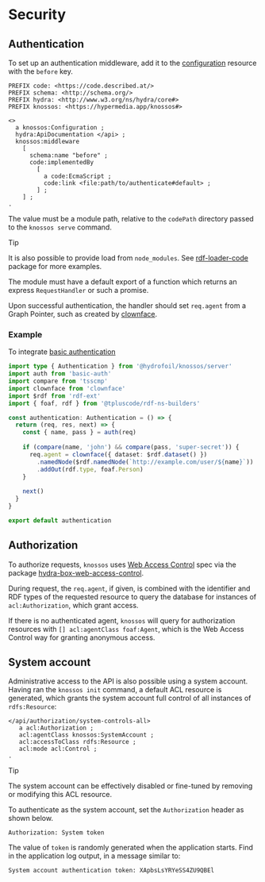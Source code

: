 # Security

## Authentication

To set up an authentication middleware, add it to the [configuration](./configuration.md) resource with the `before` key.

```turtle
PREFIX code: <https://code.described.at/>
PREFIX schema: <http://schema.org/>
PREFIX hydra: <http://www.w3.org/ns/hydra/core#>
PREFIX knossos: <https://hypermedia.app/knossos#>

<>
  a knossos:Configuration ;
  hydra:ApiDocumentation </api> ;
  knossos:middleware
    [
      schema:name "before" ;
      code:implementedBy
        [
          a code:EcmaScript ;
          code:link <file:path/to/authenticate#default> ;
        ] ;
    ] ;
.
```

The value must be a module path, relative to the `codePath` directory passed to the `knossos serve` command.

> [!TIP]
> It is also possible to provide load from `node_modules`. See [rdf-loader-code](https://github.com/zazuko/rdf-loader-code) package for more examples.

The module must have a default export of a function which returns an express `RequestHandler` or such a promise.

Upon successful authentication, the handler should set `req.agent` from a Graph Pointer, such as created by [clownface](https://zazuko.github.io/clownface).

### Example

To integrate [basic authentication](https://npm.im/basic-auth)

```typescript
import type { Authentication } from '@hydrofoil/knossos/server'
import auth from 'basic-auth'
import compare from 'tsscmp' 
import clownface from 'clownface'
import $rdf from 'rdf-ext'
import { foaf, rdf } from '@tpluscode/rdf-ns-builders'

const authentication: Authentication = () => {
  return (req, res, next) => {
    const { name, pass } = auth(req)
    
    if (compare(name, 'john') && compare(pass, 'super-secret')) {
      req.agent = clownface({ dataset: $rdf.dataset() })
        .namedNode($rdf.namedNode(`http://example.com/user/${name}`))
        .addOut(rdf.type, foaf.Person)
    }
  
    next()
  }
}

export default authentication
```

## Authorization

To authorize requests, `knossos` uses [Web Access Control](https://www.w3.org/wiki/WebAccessControl) spec via the package [hydra-box-web-access-control](https://npm.im/hydra-box-web-access-control).

During request, the `req.agent`, if given, is combined with the identifier and RDF types of the requested resource to query the database for instances of `acl:Authorization`, which grant access.

If there is no authenticated agent, `knossos` will query for authorization resources with `[] acl:agentClass foaf:Agent`, which is the Web Access Control way for granting anonymous access.

## System account

Administrative access to the API is also possible using a system account. Having ran the `knossos init` command, a default ACL resource is generated, which grants the system account full control of all instances of `rdfs:Resource`:

```turtle
</api/authorization/system-controls-all>
   a acl:Authorization ;
   acl:agentClass knossos:SystemAccount ;
   acl:accessToClass rdfs:Resource ;
   acl:mode acl:Control ;
.
```

> [!TIP]
> The system account can be effectively disabled or fine-tuned by removing or modifying this ACL resource.

To authenticate as the system account, set the `Authorization` header as shown below.

```
Authorization: System token
```

The value of `token` is randomly generated when the application starts. Find in the application log output, in a message similar to:

```
System account authentication token: XApbsLsYRYeSS4ZU9QBEl
```
